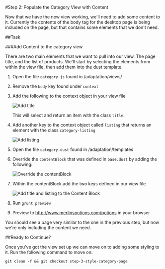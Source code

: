 #Step 2: Populate the Category View with Content

Now that we have the new view working, we'll need to add some content to it. Currently the contents of the body tag for the desktop page is being included on the page, but that contains some elements that we don't need. 

##Task

###Add Content to the category view

There are two main elements that we want to pull into our view. The page title, and the list of products. We'll start by selecting the elements from within the view file, then add them into the dust template.

1. Open the file `category.js` found in /adaptation/views/
2. Remove the `body` key found under `context`
3. Add the following to the context object in your view file

    ![Add title](https://s3.amazonaws.com/uploads.hipchat.com/15359/64553/R2DgkCYC3d3GzBm/Screen%20Shot%202015-01-16%20at%202.23.43%20PM.png)

    This will select and return an item with the class `title`.

4. Add another key to the context object called `listing` that returns an element with the class `category-listing`

    ![Add listing](https://s3.amazonaws.com/uploads.hipchat.com/15359/64553/vcvvYmEejHVb9WQ/Screen%20Shot%202015-01-16%20at%2012.15.40%20PM.png)

5. Open the file `category.dust` found in /adaptation/templates
6. Override the `contentBlock` that was defined in `base.dust` by adding the following:

    ![Override the contentBlock](https://s3.amazonaws.com/uploads.hipchat.com/15359/64553/XQKwUSv5WGo064c/Screen%20Shot%202015-01-16%20at%2012.15.59%20PM.png)

7. Within the contentBlock add the two keys defined in our view file

    ![Add title and listing to the Content Block](https://s3.amazonaws.com/uploads.hipchat.com/15359/64553/bYedZdOMkX4e6JQ/Screen%20Shot%202015-01-16%20at%2012.16.12%20PM.png)

8. Run `grunt preview`
9. Preview to http://www.merlinspotions.com/potions in your browser

You should see a page very similar to the one in the previous step, but now we're only including the content we need.

##Ready to Continue?

Once you've got the view set up we can move on to adding some styling to it. Run the following command to move on:

```
git clean -f && git checkout step-3-style-category-page
```